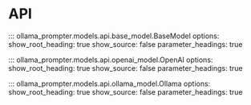 # API

::: ollama_prompter.models.api.base_model.BaseModel
    options:
        show_root_heading: true
        show_source: false
        parameter_headings: true

::: ollama_prompter.models.api.openai_model.OpenAI
    options:
        show_root_heading: true
        show_source: false
        parameter_headings: true

::: ollama_prompter.models.api.ollama_model.Ollama
    options:
        show_root_heading: true
        show_source: false
        parameter_headings: true
